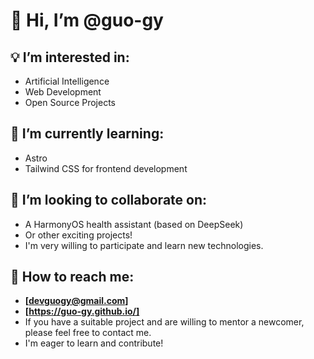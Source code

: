 # 👋 Hi, I’m @guo-gy

## 💡 I’m interested in:
  - Artificial Intelligence
  - Web Development
  - Open Source Projects

## 🌱 I’m currently learning:
  - Astro
  - Tailwind CSS for frontend development

## 💞️ I’m looking to collaborate on:
  - A HarmonyOS health assistant (based on DeepSeek)
  - Or other exciting projects!
  - I'm very willing to participate and learn new technologies.

## 📧 How to reach me:
  - **[devguogy@gmail.com]**
  - **[https://guo-gy.github.io/]**
  - If you have a suitable project and are willing to mentor a newcomer,
    please feel free to contact me.
  - I'm eager to learn and contribute!

